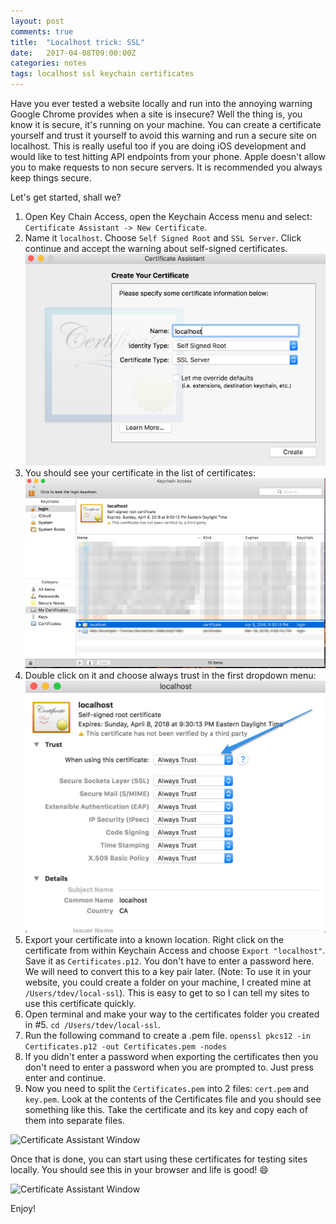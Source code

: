 ```yaml
---
layout: post
comments: true
title:  "Localhost trick: SSL"
date:   2017-04-08T09:00:00Z
categories: notes
tags: localhost ssl keychain certificates
---
```

Have you ever tested a website locally and run into the annoying warning Google Chrome provides when a site is insecure? Well the thing is, you know it is secure, it's running on your machine. You can create a certificate yourself and trust it yourself to avoid this warning and run a secure site on localhost. This is really useful too if you are doing iOS development and would like to test hitting API endpoints from your phone. Apple doesn't allow you to make requests to non secure servers. It is recommended you always keep things secure.

Let's get started, shall we?

1. Open Key Chain Access, open the Keychain Access menu and select: ``` Certificate Assistant -> New Certificate ```.
2. Name it ``` localhost ```. Choose ``` Self Signed Root ``` and ``` SSL Server ```. Click continue and accept the warning about self-signed certificates.
![Certificate Assistant Window](/assets/post_images/localhost_tricks1.png "Certificate Assistant")
3. You should see your certificate in the list of certificates: 
![Certificate Assistant Window](/assets/post_images/localhost_tricks2.png "Certificate Assistant")
4. Double click on it and choose always trust in the first dropdown menu:
![Certificate Assistant Window](/assets/post_images/localhost_tricks3.png "Certificate Assistant")
5. Export your certificate into a known location. Right click on the certificate from within Keychain Access and choose ``` Export "localhost" ```. Save it as ``` Certificates.p12 ```. You don't have to enter a password here. We will need to convert this to a key pair later. (Note: To use it in your website, you could create a folder on your machine, I created mine at ``` /Users/tdev/local-ssl ```). This is easy to get to so I can tell my sites to use this certificate quickly. 
6. Open terminal and make your way to the certificates folder you created in #5. ``` cd /Users/tdev/local-ssl ```.
7. Run the following command to create a .pem file.
``` openssl pkcs12 -in Certificates.p12 -out Certificates.pem -nodes ``` 
8. If you didn't enter a password when exporting the certificates then you don't need to enter a password when you are prompted to. Just press enter and continue.
9. Now you need to split the ``` Certificates.pem ``` into 2 files: ``` cert.pem ``` and ``` key.pem ```. Look at the contents of the Certificates file and you should see something like this. Take the certificate and its key and copy each of them into separate files.

![Certificate Assistant Window](/assets/post_images/localhost_tricks4.png "Certificate Assistant")

Once that is done, you can start using these certificates for testing sites locally. You should see this in your browser and life is good! 😄

![Certificate Assistant Window](/assets/post_images/localhost_tricks5.png "Certificate Assistant")

Enjoy!

